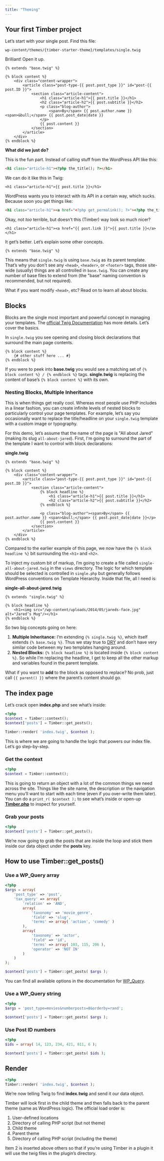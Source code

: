 ```yaml
---
title: "Theming"
---
```


## Your first Timber project

Let’s start with your single post. Find this file:

```
wp-content/themes/{timber-starter-theme}/templates/single.twig
```

Brilliant! Open it up.

```twig
{% extends "base.twig" %}

{% block content %}
    <div class="content-wrapper">
        <article class="post-type-{{ post.post_type }}" id="post-{{ post.ID }}">
            <section class="article-content">
                <h1 class="article-h1">{{ post.title }}</h1>
                <h2 class="article-h2">{{ post.subtitle }}</h2>
                <p class="blog-author">
                    <span>By</span> {{ post.author.name }} <span>&bull;</span> {{ post.post_date|date }}
                </p>
                {{ post.content }}
            </section>
        </article>
    </div>
{% endblock %}
```

**What did we just do?**

This is the fun part. Instead of calling stuff from the WordPress API like this:

```html
<h1 class="article-h1"><?php the_title(); ?></h1>
```

We can do it like this in Twig:

```twig
<h1 class="article-h1">{{ post.title }}</h1>
```

WordPress wants you to interact with its API in a certain way, which sucks. Because soon you get things like:

```html
<h1 class="article-h1"><a href="<?php get_permalink(); ?>"><?php the_title(); ?></a></h1>
```

Okay, not _too_ terrible, but doesn’t this (Timber) way look so much nicer?

```twig
<h1 class="article-h1"><a href="{{ post.link }}">{{ post.title }}</a></h1>
```

It get’s better. Let’s explain some other concepts.

```twig
{% extends "base.twig" %}
```

This means that `single.twig` is using `base.twig` as its parent template. That’s why you don't see any `<head>`, `<header>`, or `<footer>` tags, those site-wide (usually) things are all controlled in `base.twig`. You can create any number of base files to extend from (the "base" naming convention is recommended, but not required).

What if you want modify `<head>`, etc? Read on to learn all about blocks.

## Blocks

Blocks are the single most important and powerful concept in managing your templates. The [official Twig Documentation](http://twig.sensiolabs.org/doc/templates.html#template-inheritance) has more details. Let’s cover the basics.

In `single.twig` you see opening and closing block declarations that surround the main page contents.

```twig
{% block content %}
    {# other stuff here ... #}
{% endblock %}
```

If you were to peek into **base.twig** you would see a matching set of `{% block content %} / {% endblock %}` tags. **single.twig** is replacing the content of base’s `{% block content %}` with its own.

### Nesting Blocks, Multiple Inheritance

This is when things get really cool. Whereas most people use PHP includes in a linear fashion, you can create infinite levels of nested blocks to particularly control your page templates. For example, let’s say you occasionally want to replace the title/headline on your `single.twig` template with a custom image or typography.

For this demo, let’s assume that the name of the page is "All about Jared" (making its slug `all-about-jared`). First, I'm going to surround the part of the template I want to control with block declarations:

**single.twig**

```twig
{% extends "base.twig" %}

{% block content %}
    <div class="content-wrapper">
        <article class="post-type-{{ post.post_type }}" id="post-{{ post.ID }}">
            <section class="article-content">
                {% block headline %}
                    <h1 class="article-h1">{{ post.title }}</h1>
                    <h2 class="article-h2">{{ post.subtitle }}</h2>
                {% endblock %}

                <p class="blog-author"><span>By</span> {{ post.author.name }} <span>&bull;</span> {{ post.post_date|date }}</p>
                {{ post.content }}
            </section>
        </article>
    </div>
{% endblock %}
```

Compared to the earlier example of this page, we now have the `{% block headline %}` bit surrounding the `<h1>` and `<h2>`.

To inject my custom bit of markup, I’m going to create a file called `single-all-about-jared.twig` in the `views` directory. The logic for which template should be selected is controlled in `single.php` but generally follows WordPress conventions on Template Hierarchy. Inside that file, all I need is:

**single-all-about-jared.twig**

```twig
{% extends "single.twig" %}

{% block headline %}
    <h1><img src="/wp-content/uploads/2014/05/jareds-face.jpg" alt="Jared’s Mug"/></h1>
{% endblock %}
```

So two big concepts going on here:

1. **Multiple Inheritance:** I’m extending `{% single.twig %}`, which itself extends `{% base.twig %}`. Thus we stay true to [DRY](https://en.wikipedia.org/wiki/Don%27t_repeat_yourself) and don’t have very similar code between my two templates hanging around.
2. **Nested Blocks:** `{% block headline %}` is located inside `{% block content %}`. So while I’m replacing the headline, I get to keep all the other markup and variables found in the parent template.

What if you want to **add** to the block as opposed to replace? No prob, just call `{{ parent() }}` where the parent’s content should go.

## The index page

Let’s crack open **index.php** and see what’s inside:

```php
<?php
$context = Timber::context();
$context['posts'] = Timber::get_posts();

Timber::render( 'index.twig', $context );
```

This is where we are going to handle the logic that powers our index file. Let’s go step-by-step.

### Get the context

```php
<?php
$context = Timber::context();
```

This is going to return an object with a lot of the common things we need across the site. Things like the site name, the description or the navigation menu you’ll want to start with each time (even if you over-write them later). You can do a `print_r( $context );` to see what’s inside or open-up [**Timber.php**](https://github.com/timber/timber/blob/master/lib/Timber.php) to inspect for yourself.

### Grab your posts

```php
<?php
$context['posts'] = Timber::get_posts();
```

We’re now going to grab the posts that are inside the loop and stick them inside our data object under the **posts** key.

## How to use Timber::get_posts()

### Use a WP_Query array

```php
<?php
$args = array(
    'post_type' => 'post',
    'tax_query' => array(
        'relation' => 'AND',
        array(
            'taxonomy' => 'movie_genre',
            'field' => 'slug',
            'terms' => array( 'action', 'comedy' )
        ),
        array(
            'taxonomy' => 'actor',
            'field' => 'id',
            'terms' => array( 103, 115, 206 ),
            'operator' => 'NOT IN'
        )
    )
);

$context['posts'] = Timber::get_posts( $args );
```

You can find all available options in the documentation for [WP_Query](http://codex.wordpress.org/Class_Reference/WP_Query).

### Use a WP_Query string

```php
<?php
$args = 'post_type=movies&numberposts=8&orderby=rand';

$context['posts'] = Timber::get_posts( $args );
```

### Use Post ID numbers

```php
<?php
$ids = array( 14, 123, 234, 421, 811, 6 );

$context['posts'] = Timber::get_posts( $ids );
```

## Render

```php
<?php
Timber::render( 'index.twig', $context );
```

We’re now telling Twig to find **index.twig** and send it our data object.

Timber will look first in the child theme and then falls back to the parent theme (same as WordPress logic). The official load order is:

1. User-defined locations
2. Directory of calling PHP script (but not theme)
3. Child theme
4. Parent theme
5. Directory of calling PHP script (including the theme)

Item 2 is inserted above others so that if you’re using Timber in a plugin it will use the twig files in the plugin’s directory.
